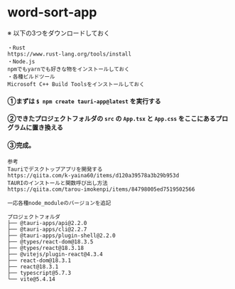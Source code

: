 # word-sort-app

※ 以下の3つをダウンロードしておく
```
・Rust
https://www.rust-lang.org/tools/install
・Node.js
npmでもyarnでも好きな物をインストールしておく
・各種ビルドツール
Microsoft C++ Build Toolsをインストールしておく
```

#### ➀まずは `$ npm create tauri-app@latest` を実行する
#### ➁できたプロジェクトフォルダの `src` の `App.tsx` と `App.css` をここにあるプログラムに置き換える
#### ➂完成。

```
参考
Tauriでデスクトップアプリを開発する
https://qiita.com/k-yaina60/items/d120a39578a3b29b953d
TAURIのインストールと関数呼び出し方法
https://qiita.com/tarou-imokenpi/items/84798005ed7519502566
```

```
一応各種node_moduleのバージョンを追記

プロジェクトフォルダ
├── @tauri-apps/api@2.2.0
├── @tauri-apps/cli@2.2.7
├── @tauri-apps/plugin-shell@2.2.0
├── @types/react-dom@18.3.5
├── @types/react@18.3.18
├── @vitejs/plugin-react@4.3.4
├── react-dom@18.3.1
├── react@18.3.1
├── typescript@5.7.3
└── vite@5.4.14
```
